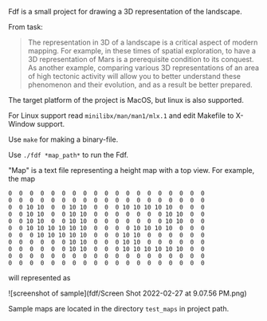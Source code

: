 
Fdf is a small project for drawing a 3D representation of the landscape.

From task: 
>The representation in 3D of a landscape is a critical aspect of modern mapping. For
>example, in these times of spatial exploration, to have a 3D representation of Mars is a
>prerequisite condition to its conquest. As another example, comparing various 3D representations of an area of high tectonic activity will allow you to better understand these
>phenomenon and their evolution, and as a result be better prepared.

The target platform of the project is MacOS, but linux is also supported.

For Linux support read ```minilibx/man/man1/mlx.1``` and edit Makefile to X-Window support.

Use `make` for making a binary-file.

Use `./fdf *map_path*` to run the Fdf.

"Map" is a text file representing a height map with a top view.
For example, the map
```
0  0  0  0  0  0  0  0  0  0  0  0  0  0  0  0  0  0  0
0  0  0  0  0  0  0  0  0  0  0  0  0  0  0  0  0  0  0
0  0 10 10  0  0 10 10  0  0  0 10 10 10 10 10  0  0  0
0  0 10 10  0  0 10 10  0  0  0  0  0  0  0 10 10  0  0
0  0 10 10  0  0 10 10  0  0  0  0  0  0  0 10 10  0  0
0  0 10 10 10 10 10 10  0  0  0  0 10 10 10 10  0  0  0
0  0  0 10 10 10 10 10  0  0  0 10 10  0  0  0  0  0  0
0  0  0  0  0  0 10 10  0  0  0 10 10  0  0  0  0  0  0
0  0  0  0  0  0 10 10  0  0  0 10 10 10 10 10 10  0  0
0  0  0  0  0  0  0  0  0  0  0  0  0  0  0  0  0  0  0
0  0  0  0  0  0  0  0  0  0  0  0  0  0  0  0  0  0  0
```
will represented as

![screenshot of sample](fdf/Screen Shot 2022-02-27 at 9.07.56 PM.png)

Sample maps are located in the directory `test_maps` in project path.
